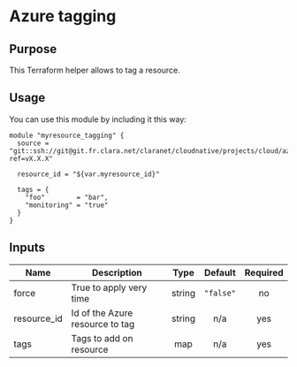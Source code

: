 # Azure tagging

## Purpose
This Terraform helper allows to tag a resource.

## Usage
You can use this module by including it this way:
```
module "myresource_tagging" {
  source = "git::ssh://git@git.fr.clara.net/claranet/cloudnative/projects/cloud/azure/terraform/helpers/tagging.git?ref=vX.X.X"

  resource_id = "${var.myresource_id}"
  
  tags = {
    "foo"        = "bar",
    "monitoring" = "true"
  }
}
```

## Inputs

| Name | Description | Type | Default | Required |
|------|-------------|:----:|:-----:|:-----:|
| force | True to apply very time | string | `"false"` | no |
| resource\_id | Id of the Azure resource to tag | string | n/a | yes |
| tags | Tags to add on resource | map | n/a | yes |

